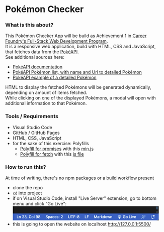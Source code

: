 # Pokémon Checker

### What is this about?
This Pokémon Checker App will be build as Achievement 1 in [Career Foundry's Full-Stack Web Development Program](https://careerfoundry.com/en/courses/become-a-web-developer/). <br>
It is a responsive web application, build with HTML, CSS and JavaScript, that fetches data from the [PokéAPI](https://pokeapi.co/). <br>
See additional sources here:
- [PokéAPI documentation](https://pokeapi.co/docs/v2)
- [PokéAPI Pokémon list, with name and Url to detailed Pokémon](https://pokeapi.co/api/v2/pokemon/?limit=150)
- [PokéAPI example of a detailed Pokémon](https://pokeapi.co/api/v2/pokemon/1/)

HTML to display the fetched Pokémons will be generated dynamically, depending on amount of items fetched. <br>
While clicking on one of the displayed Pokémons, a modal will open with additional information to that Pokémon.

### Tools / Requirements
- Visual Studio Code
- GitHub / GitHub Pages
- HTML, CSS, JavaScript
- for the sake of this exercise: Polyfills
  - [Polyfill for promises](https://github.com/taylorhakes/promise-polyfill) with this [min.js](https://raw.githubusercontent.com/taylorhakes/promise-polyfill/master/dist/polyfill.min.js)
  - [Polyfill for fetch](https://github.com/github/fetch) with this [js file](https://github.com/github/fetch/releases/download/v3.0.0/fetch.umd.js)

### How to run this?
At time of writing, there's no npm packages or a build workflow present
- clone the repo
- `cd` into project
- if on Visual Studio Code, install "Live Server" extension, go to bottom menu and click "Go Live": <br>
![Visual Studio Code Screenhot Go Live](img/screenshot-golive.png) <br>
- this is going to open the website on localhost http://127.0.0.1:5500/
